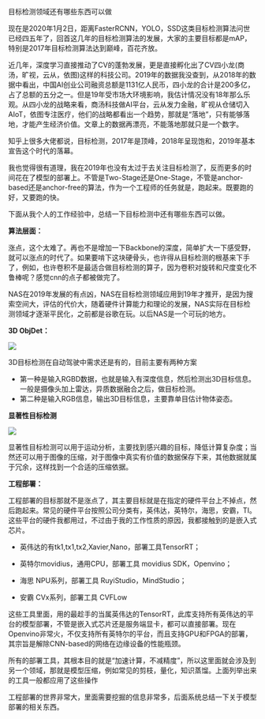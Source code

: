 目标检测领域还有哪些东西可以做

现在是2020年1月2日，距离FasterRCNN，YOLO，SSD这类目标检测算法问世已经四五年了，回首这几年的目标检测算法的发展，大家的主要目标都是mAP，特别是2017年目标检测算法达到巅峰，百花齐放。

近几年，深度学习直接推动了CV的蓬勃发展，更是直接孵化出了CV四小龙(商汤，旷视，云从，依图)这样的科技公司。2019年的数据我没查到，从2018年的数据中看出，中国AI创业公司融资总额是1131亿人民币，四小龙的合计是200多亿，占了总额的五分之一。但是19年受市场大环境影响，我估计情况没有18年那么乐观。从四小龙的战略来看，商汤科技做AI平台，云从发力金融，旷视从仓储切入AIoT，依图专注医疗，他们的战略都看出一个趋势，那就是“落地”，只有能够落地，才能产生经济价值。文章上的数据再漂亮，不能落地那就只是一个数字。

知乎上很多大佬都说，目标检测，2017年是顶峰，2018年呈现饱和，2019年基本宣告这个时代的落幕。

我也觉得很有道理，我在2019年也没有太过于去关注目标检测了，反而更多的时间花在了模型的部署上。不管是Two-Stage还是One-Stage，不管是anchor-based还是anchor-free的算法，作为一个工程师的任务就是，跑起来。既要跑的好，又要跑的快。

下面从我个人的工作经验中，总结一下目标检测中还有哪些东西可以做。

**算法层面：**

涨点，这个太难了。再也不是增加一下Backbone的深度，简单扩大一下感受野，就可以涨点的时代了。如果要啃下这块硬骨头，也许得从目标检测的根基来下手了，例如，也许卷积不是最适合做目标检测的算子，因为卷积对旋转和尺度变化不鲁棒呢？感觉cnn的点子都被做完了。

NAS在2019年发展的有点凶，NAS在目标检测领域应用到19年才推开，是因为搜索空间大，评估的代价大，随着硬件计算能力和理论的发展，NAS实际在目标检测领域才逐渐平民化，之前都是谷歌在玩。以后NAS是一个可玩的地方。



**3D ObjDet：**

![](https://i.loli.net/2020/01/03/uy7jra81oDKWkL3.jpg)

3D目标检测在自动驾驶中需求还是有的，目前主要有两种方案

- 第一种是输入RGBD数据，也就是输入有深度信息，然后检测出3D目标信息。一般是摄像头加上雷达，异质数据融合之后，做目标检测。
- 第二种是输入RGB信息，输出3D目标信息，主要靠单目估计物体姿态。



**显著性目标检测**

![](https://i.loli.net/2020/01/03/iEu91CUxBgcJ2jb.jpg)

显著性目标检测可以用于运动分析，主要找到感兴趣的目标，降低计算复杂度；当然还可以用于图像的压缩，对于图像中真实有价值的数据保存下来，其他数据就属于冗余，这样找到一个合适的压缩依据。



**工程部署：**

工程部署的目标那就不是涨点了，其主要目标就是在指定的硬件平台上不掉点，然后跑起来。常见的硬件平台按照公司分类有，英伟达，英特尔，海思，安霸，TI。这些平台的硬件我都用过，不过由于我的工作性质的原因，我都接触到的是嵌入式芯片。

- 英伟达的有tk1,tx1,tx2,Xavier,Nano，部署工具TensorRT；

- 英特尔movidius，通用CPU，部署工具 movidius SDK，Openvino；
- 海思 NPU系列，部署工具 RuyiStudio，MindStudio；
- 安霸 CVx系列，部署工具 CVFLow

这些工具里面，用的最趁手的当属英伟达的TensorRT，此库支持所有英伟达的平台的模型部署，不管是嵌入式芯片还是服务端显卡，都可以直接部署。现在Openvino非常火，不仅支持所有英特尔的平台，而且支持GPU和FPGA的部署，其宗旨是解除CNN-based的网络在边缘设备的性能瓶颈。

所有的部署工具，其根本目的就是“加速计算，不减精度”，所以这里面就会涉及到另一个领域，那就是模型压缩，例如常见的剪枝，量化，知识蒸馏。上面列举出来的工具一般都应用了这些操作

工程部署的世界非常大，里面需要挖掘的信息非常多，后面系统总结一下关于模型部署的相关东西。